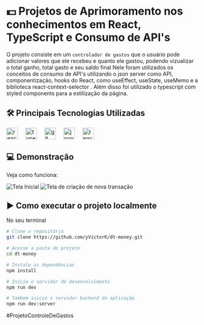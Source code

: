 # 💵 Projetos de Aprimoramento nos conhecimentos em React, TypeScript e Consumo de API's

O projeto consiste em um `controlador de gastos` que o usuário pode adicionar valores que ele recebeu e quanto ele gastou, podendo vizualizar o total ganho, total gasto e seu saldo final
Nele foram utilizados os conceitos de consumo de API's utilizando o json server como API, componentização, hooks do React, como useEffect, useState, useMemo e a biblioteca react-context-selector . Além disso foi utilizado o typescript com styled components para a estilização da página.

## 🛠️ Principais Tecnologias Utilizadas

<div align="left">
          <img src="https://cdn.jsdelivr.net/gh/devicons/devicon@latest/icons/react/react-original.svg" height="30" alt="react logo"/>
          <img width="12" />
          <img src="https://cdn.jsdelivr.net/gh/devicons/devicon@latest/icons/typescript/typescript-original.svg" height="30" alt="typescript logo"/>
          <img width="12" />
          <img src="https://cdn.jsdelivr.net/gh/devicons/devicon/icons/git/git-original.svg" height="30" alt="git logo"  />
          <img width="12" />
          <img src="https://cdn.jsdelivr.net/gh/devicons/devicon@latest/icons/json/json-original.svg" height="30" alt="json server logo" />
          <img width="12" />
          <img src="https://react-hook-form.com/images/logo/react-hook-form-logo-only.svg" height="30" alt="react hook form logo" />
</div>          
          

## 💻 Demonstração

Veja como funciona: 

![Tela Inicial](https://github.com/user-attachments/assets/ca32badd-3eca-422f-90cd-d7b5149d5812)
![Tela de criação de nova transação](https://github.com/user-attachments/assets/03325b3d-d940-4f34-8da2-ccbaaf2c3277)

## ▶️ Como executar o projeto localmente

No seu terminal 

```bash
# Clone o repositório
git clone https://github.com/yVictorK/dt-money.git
```
```bash
# Acesse a pasta do projeto
cd dt-money
```
```bash
# Instale as dependências
npm install
```
```bash
# Inicie o servidor de desenvolvimento
npm run dev
```
```bash
# Tambem inicie o servidor backend da aplicação
npm run dev:server
```

#ProjetoControleDeGastos


